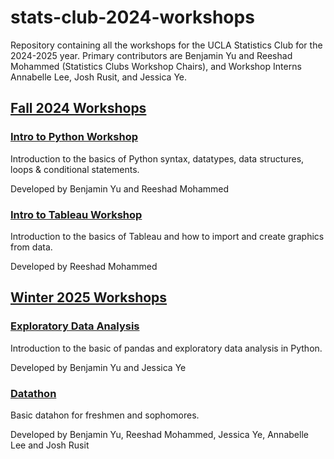# stats-club-2024-workshops
Repository containing all the workshops for the UCLA Statistics Club for the 2024-2025 year. Primary contributors are Benjamin Yu and Reeshad Mohammed (Statistics Clubs Workshop Chairs), and Workshop Interns Annabelle Lee, Josh Rusit, and Jessica Ye.

## [Fall 2024 Workshops](https://github.com/yubenjamin2022/stats-club-2024-workshops/tree/main/Fall%202024%20Workshops)

### [Intro to Python Workshop](https://github.com/yubenjamin2022/stats-club-2024-workshops/tree/main/Fall%202024%20Workshops/Intro%20to%20Python%20Workshop)

Introduction to the basics of Python syntax, datatypes, data structures, loops & conditional statements.

Developed by Benjamin Yu and Reeshad Mohammed

### [Intro to Tableau Workshop](https://github.com/yubenjamin2022/stats-club-2024-workshops/tree/main/Fall%202024%20Workshops/Intro%20to%20Tableau%20Workshop)

Introduction to the basics of Tableau and how to import and create graphics from data.

Developed by Reeshad Mohammed

## [Winter 2025 Workshops](https://github.com/yubenjamin2022/stats-club-2024-workshops/tree/main/Winter%202025%20Workshops)

### [Exploratory Data Analysis](https://github.com/yubenjamin2022/stats-club-2024-workshops/tree/main/Winter%202025%20Workshops/Exploratory%20Data%20Analysis)

Introduction to the basic of pandas and exploratory data analysis in Python.

Developed by Benjamin Yu and Jessica Ye

### [Datathon]()

Basic datahon for freshmen and sophomores.

Developed by Benjamin Yu, Reeshad Mohammed, Jessica Ye, Annabelle Lee and Josh Rusit
